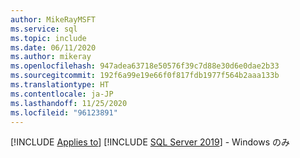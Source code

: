 ```yaml
---
author: MikeRayMSFT
ms.service: sql
ms.topic: include
ms.date: 06/11/2020
ms.author: mikeray
ms.openlocfilehash: 947adea63718e50576f39c7d88e30d6e0dae2b33
ms.sourcegitcommit: 192f6a99e19e66f0f817fdb1977f564b2aaa133b
ms.translationtype: HT
ms.contentlocale: ja-JP
ms.lasthandoff: 11/25/2020
ms.locfileid: "96123891"
---
```

[!INCLUDE [Applies to](../../includes/applies-md.md)] [!INCLUDE [SQL Server 2019](_ss2019.md)] - Windows のみ 
